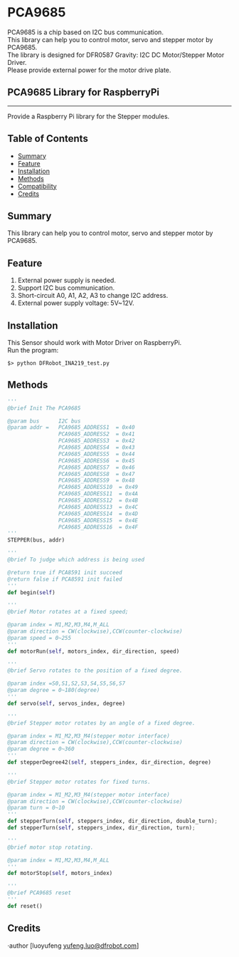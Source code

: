 # PCA9685

PCA9685 is a chip based on I2C bus communication.<br>
This library can help you to control motor, servo and stepper motor by PCA9685.<br>
The library is designed for DFR0587 Gravity: I2C DC Motor/Stepper Motor Driver.<br>
Please provide external power for the motor drive plate.<br>

## PCA9685 Library for RaspberryPi
---------------------------------------------------------
Provide a Raspberry Pi library for the Stepper modules.

## Table of Contents

* [Summary](#summary)
* [Feature](#feature)
* [Installation](#installation)
* [Methods](#methods)
* [Compatibility](#compatibility)
* [Credits](#credits)
<snippet>
<content>

## Summary
This library can help you to control motor, servo and stepper motor by PCA9685.<br>

## Feature
1. External power supply is needed.
2. Support I2C bus communication.
3. Short-circuit A0, A1, A2, A3 to change I2C address.
4. External power supply voltage: 5V~12V.

## Installation

This Sensor should work with Motor Driver on RaspberryPi.<br>
Run the program:
```
$> python DFRobot_INA219_test.py

```

## Methods

```Python
'''
@brief Init The PCA9685

@param bus      I2C bus
@param addr =   PCA9685_ADDRESS1  = 0x40
                PCA9685_ADDRESS2  = 0x41
                PCA9685_ADDRESS3  = 0x42
                PCA9685_ADDRESS4  = 0x43
                PCA9685_ADDRESS5  = 0x44
                PCA9685_ADDRESS6  = 0x45
                PCA9685_ADDRESS7  = 0x46
                PCA9685_ADDRESS8  = 0x47
                PCA9685_ADDRESS9  = 0x48
                PCA9685_ADDRESS10  = 0x49
                PCA9685_ADDRESS11  = 0x4A
                PCA9685_ADDRESS12  = 0x4B
                PCA9685_ADDRESS13  = 0x4C
                PCA9685_ADDRESS14  = 0x4D
                PCA9685_ADDRESS15  = 0x4E
                PCA9685_ADDRESS16  = 0x4F
'''
STEPPER(bus, addr)

'''
@brief To judge which address is being used 

@return true if PCA8591 init succeed
@return false if PCA8591 init failed
'''
def begin(self)

'''
@brief Motor rotates at a fixed speed;

@param index = M1,M2,M3,M4,M_ALL
@param direction = CW(clockwise),CCW(counter-clockwise)
@param speed = 0~255
'''
def motorRun(self, motors_index, dir_direction, speed)

'''
@brief Servo rotates to the position of a fixed degree.

@param index =S0,S1,S2,S3,S4,S5,S6,S7
@param degree = 0~180(degree)
'''
def servo(self, servos_index, degree)

'''
@brief Stepper motor rotates by an angle of a fixed degree.

@param index = M1_M2,M3_M4(stepper motor interface)
@param direction = CW(clockwise),CCW(counter-clockwise)
@param degree = 0~360
'''
def stepperDegree42(self, steppers_index, dir_direction, degree)

'''
@brief Stepper motor rotates for fixed turns.

@param index = M1_M2,M3_M4(stepper motor interface)
@param direction = CW(clockwise),CCW(counter-clockwise)
@param turn = 0~10
'''
def stepperTurn(self, steppers_index, dir_direction, double_turn);
def stepperTurn(self, steppers_index, dir_direction, turn);

'''
@brief motor stop rotating.

@param index = M1,M2,M3,M4,M_ALL
'''
def motorStop(self, motors_index)

'''
@brief PCA9685 reset
'''
def reset()

```


## Credits

·author [luoyufeng yufeng.luo@dfrobot.com]
